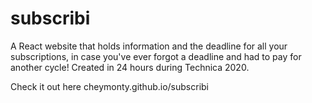 # subscribi
A React website that holds information and the deadline for all your subscriptions, in case you've ever forgot a deadline and had to pay for another cycle!
Created  in 24 hours during Technica 2020.

Check it out here
cheymonty.github.io/subscribi

